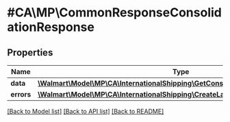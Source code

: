 # #CA\MP\CommonResponseConsolidationResponse

## Properties

Name | Type | Description | Notes
------------ | ------------- | ------------- | -------------
**data** | [**\Walmart\Model\MP\CA\InternationalShipping\GetConsolidation200ResponseData**](GetConsolidation200ResponseData.md) |  | [optional]
**errors** | [**\Walmart\Model\MP\CA\InternationalShipping\CreateLabel200ResponseErrorsInner[]**](CreateLabel200ResponseErrorsInner.md) | errors | [optional]


[[Back to Model list]](../) [[Back to API list]](../../Api/CA/MP) [[Back to README]](../../README.md)
